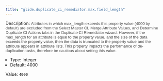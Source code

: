 ```yaml
---
title: "glide.duplicate_ci_remediator.max.field_length"
---
```


Description: <span style = 'font-family: Arial; font-size: 13px; color: #4a4a4a;'>Attributes in which max_length exceeds this property value (4000 by default) are excluded from the Select Master CI, Merge Attribute Values, and Determine Duplicate CI Actions tabs in the Duplicate CI Remediator wizard. However, if the max_length for an attribute is equal to the property value, and the size of the data exceeds the property value, then the data is truncated to the property value and the attribute appears in attribute lists. This property impacts the performance of de-duplication tasks, therefore be cautious about setting this value.<ul style='margin: 0px; padding-left:15px;'><li>Type: Integer</li><li>Default: 4000</li></ul></span>

Value: `4000`
